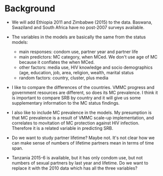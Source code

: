 Background
==

* We will add Ethiopia 2011 and Zimbabwe (2015) to the data.  Baswana, Swaziland and South Africa have no post-2007 surveys available.
* The variables in the models are basically the same from the status models:  
  
  * main responses:  condom use, partner year and partner life
  * main predictors: MC category, when MCed.  We don't use age of MC because it conflates the when MCed.
  * other factors:  media use, HIV knowledge and socio demographics (age, education, job, area, religion, wealth, marital status
  * random factors:  country, cluster, plus media

* I like to compare the differences of the countries.  VMMC progress and government resources are different, so does its MC prevalence.  I think it is important to compare SRB by country and it will give us some supplementary information to the MC status findings.

* I also like to include MC prevalence in the models.  My presumption is that MC prevalence is a result of VMMC scale-up implementation, and correlates to movitation of MC protection against HIV infection.  Therefore it is a related variable in predicting SRB.

* Do we want to study partner lifetime? Maybe not.  It's not clear how we can make sense of numbers of lifetime partners mean in terms of time span.

* Tanzania 2015-6 is available, but it has only condom use, but not numbers of sexual partners by last year and lifetime.  Do we want to replace it with the 2010 data which has all the three variables?
